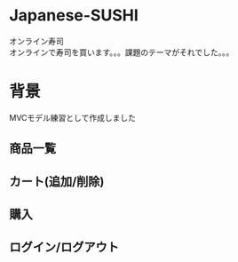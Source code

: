 # Japanese-SUSHI   
オンライン寿司   
オンラインで寿司を買います。。。課題のテーマがそれでした。。。

# 背景
MVCモデル練習として作成しました


## 商品一覧

## カート(追加/削除)

## 購入

## ログイン/ログアウト

